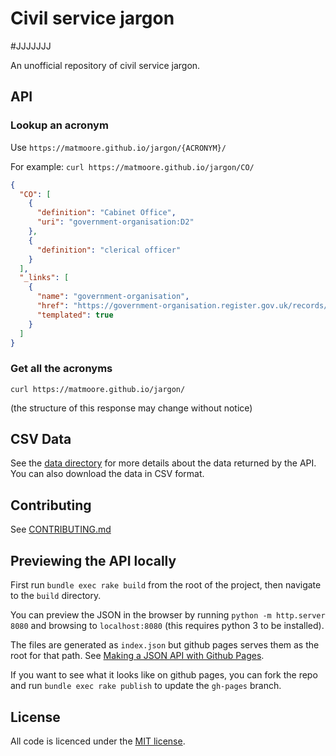 # Civil service jargon
#JJJJJJJ

An unofficial repository of civil service jargon.

## API

### Lookup an acronym

Use `https://matmoore.github.io/jargon/{ACRONYM}/`

For example: `curl https://matmoore.github.io/jargon/CO/`

```json
{
  "CO": [
    {
      "definition": "Cabinet Office",
      "uri": "government-organisation:D2"
    },
    {
      "definition": "clerical officer"
    }
  ],
  "_links": [
    {
      "name": "government-organisation",
      "href": "https://government-organisation.register.gov.uk/records/{rel}",
      "templated": true
    }
  ]
}
```

### Get all the acronyms

`curl https://matmoore.github.io/jargon/`

(the structure of this response may change without notice)

## CSV Data
See the [data directory](./data) for more details about the data returned by the API. You can also download the data in CSV format.

## Contributing
See [CONTRIBUTING.md](CONTRIBUTING.md)

## Previewing the API locally
First run `bundle exec rake build` from the root of the project, then navigate to the `build` directory.

You can preview the JSON in the browser by running `python -m http.server 8080` and browsing to `localhost:8080` (this requires python 3 to be installed).

The files are generated as `index.json` but github pages serves them as the root for that path. See [Making a JSON API with Github Pages](https://paulsalaets.com/posts/json-api-with-github-pages).

If you want to see what it looks like on github pages, you can fork the repo and run `bundle exec rake publish` to update the `gh-pages` branch.

## License
All code is licenced under the [MIT license](LICENSE).
